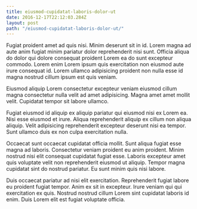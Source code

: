 ```yaml
---
title: eiusmod-cupidatat-laboris-dolor-ut
date: 2016-12-17T22:12:03.284Z
layout: post
path: "/eiusmod-cupidatat-laboris-dolor-ut/"
---
```


Fugiat proident amet ad quis nisi. Minim deserunt sit in id. Lorem magna ad aute anim fugiat minim pariatur dolor reprehenderit nisi sunt. Officia aliqua do dolor qui dolore consequat proident Lorem ea do sunt excepteur commodo. Lorem enim Lorem ipsum quis exercitation non eiusmod aute irure consequat id. Lorem ullamco adipisicing proident non nulla esse id magna nostrud cillum ipsum est quis veniam.

Eiusmod aliquip Lorem consectetur excepteur veniam eiusmod cillum magna consectetur nulla velit ad amet adipisicing. Magna amet amet mollit velit. Cupidatat tempor sit labore ullamco.

Fugiat eiusmod id aliquip ex aliquip pariatur qui eiusmod nisi ex Lorem ea. Nisi esse eiusmod et irure. Aliqua reprehenderit aliquip ex cillum non aliqua aliquip. Velit adipisicing reprehenderit excepteur deserunt nisi ea tempor. Sunt ullamco duis ex non culpa exercitation nulla.

Occaecat sunt occaecat cupidatat officia mollit. Sunt aliqua fugiat esse magna ad laboris. Consectetur veniam proident eu anim proident. Minim nostrud nisi elit consequat cupidatat fugiat esse. Laboris excepteur amet quis voluptate velit non reprehenderit eiusmod ut aliquip. Tempor magna cupidatat sint do nostrud pariatur. Eu sunt minim quis nisi labore.

Duis occaecat pariatur ad nisi elit exercitation. Reprehenderit fugiat labore eu proident fugiat tempor. Anim ex sit in excepteur. Irure veniam qui qui exercitation ex quis. Nostrud nostrud cillum Lorem sint cupidatat laboris id enim. Duis Lorem elit est fugiat voluptate officia.